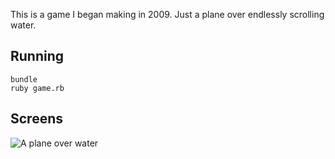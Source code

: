 This is a game I began making in 2009. Just a plane over endlessly scrolling water.

Running
----

    bundle
    ruby game.rb

Screens
----

![A plane over water](http://dl.dropbox.com/u/136929/planes/planes.png)


